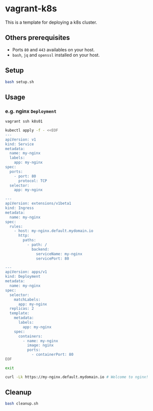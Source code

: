 # vagrant-k8s

This is a template for deploying a k8s cluster.

## Others prerequisites

* Ports `80` and `443` availables on your host.
* `bash`, `jq` and `openssl` installed on your host.

## Setup

```bash
bash setup.sh
```

## Usage

### e.g. nginx `Deployment`

```bash
vagrant ssh k8s01

kubectl apply -f - <<EOF
---
apiVersion: v1
kind: Service
metadata:
  name: my-nginx
  labels:
    app: my-nginx
spec:
  ports:
    - port: 80
      protocol: TCP
  selector:
    app: my-nginx

---
apiVersion: extensions/v1beta1
kind: Ingress
metadata:
  name: my-nginx
spec:
  rules:
    - host: my-nginx.default.mydomain.io
      http:
        paths:
          - path: /
            backend:
              serviceName: my-nginx
              servicePort: 80

---
apiVersion: apps/v1
kind: Deployment
metadata:
  name: my-nginx
spec:
  selector:
    matchLabels:
      app: my-nginx
  replicas: 2
  template:
    metadata:
      labels:
        app: my-nginx
    spec:
      containers:
        - name: my-nginx
          image: nginx
          ports:
            - containerPort: 80
EOF

exit

curl -Lk https://my-nginx.default.mydomain.io # Welcome to nginx! 
```

## Cleanup

```bash
bash cleanup.sh
```
